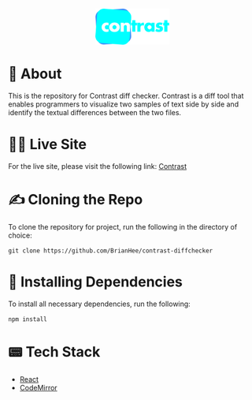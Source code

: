 <p align='center'><img src='https://github.com/BrianHee/contrast-diffchecker/blob/main/public/contrast.svg' width='150' /></p>

# 🤔 About

This is the repository for Contrast diff checker. Contrast is a diff tool that enables programmers to visualize two samples of text side by side and identify
the textual differences between the two files.

# 🧑‍💻 Live Site

For the live site, please visit the following link: [Contrast](https://contrast.herokuapp.com)

# ✍️ Cloning the Repo

To clone the repository for project, run the following in the directory of choice:

```
git clone https://github.com/BrianHee/contrast-diffchecker
```

# 📡 Installing Dependencies

To install all necessary dependencies, run the following:

```
npm install
```

# 📟 Tech Stack

* [React](https://reactjs.org/)
* [CodeMirror](https://codemirror.net/)